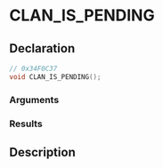 # CLAN_IS_PENDING

## Declaration
```cpp
// 0x34F0C37
void CLAN_IS_PENDING();
```

### Arguments

### Results

## Description
